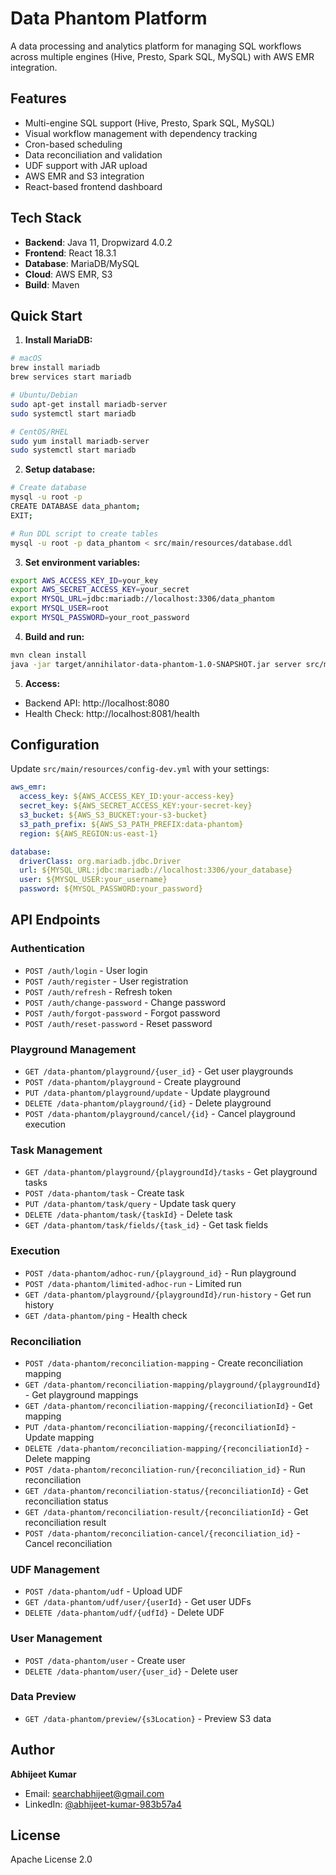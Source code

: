 # Data Phantom Platform

A data processing and analytics platform for managing SQL workflows across multiple engines (Hive, Presto, Spark SQL, MySQL) with AWS EMR integration.

## Features

- Multi-engine SQL support (Hive, Presto, Spark SQL, MySQL)
- Visual workflow management with dependency tracking
- Cron-based scheduling
- Data reconciliation and validation
- UDF support with JAR upload
- AWS EMR and S3 integration
- React-based frontend dashboard

## Tech Stack

- **Backend**: Java 11, Dropwizard 4.0.2
- **Frontend**: React 18.3.1
- **Database**: MariaDB/MySQL
- **Cloud**: AWS EMR, S3
- **Build**: Maven

## Quick Start

1. **Install MariaDB:**
```bash
# macOS
brew install mariadb
brew services start mariadb

# Ubuntu/Debian
sudo apt-get install mariadb-server
sudo systemctl start mariadb

# CentOS/RHEL
sudo yum install mariadb-server
sudo systemctl start mariadb
```

2. **Setup database:**
```bash
# Create database
mysql -u root -p
CREATE DATABASE data_phantom;
EXIT;

# Run DDL script to create tables
mysql -u root -p data_phantom < src/main/resources/database.ddl
```

3. **Set environment variables:**
```bash
export AWS_ACCESS_KEY_ID=your_key
export AWS_SECRET_ACCESS_KEY=your_secret
export MYSQL_URL=jdbc:mariadb://localhost:3306/data_phantom
export MYSQL_USER=root
export MYSQL_PASSWORD=your_root_password
```

4. **Build and run:**
```bash
mvn clean install
java -jar target/annihilator-data-phantom-1.0-SNAPSHOT.jar server src/main/resources/config-dev.yml
```

5. **Access:**
- Backend API: http://localhost:8080
- Health Check: http://localhost:8081/health

## Configuration

Update `src/main/resources/config-dev.yml` with your settings:

```yaml
aws_emr:
  access_key: ${AWS_ACCESS_KEY_ID:your-access-key}
  secret_key: ${AWS_SECRET_ACCESS_KEY:your-secret-key}
  s3_bucket: ${AWS_S3_BUCKET:your-s3-bucket}
  s3_path_prefix: ${AWS_S3_PATH_PREFIX:data-phantom}
  region: ${AWS_REGION:us-east-1}

database:
  driverClass: org.mariadb.jdbc.Driver
  url: ${MYSQL_URL:jdbc:mariadb://localhost:3306/your_database}
  user: ${MYSQL_USER:your_username}
  password: ${MYSQL_PASSWORD:your_password}
```

## API Endpoints

### Authentication
- `POST /auth/login` - User login
- `POST /auth/register` - User registration
- `POST /auth/refresh` - Refresh token
- `POST /auth/change-password` - Change password
- `POST /auth/forgot-password` - Forgot password
- `POST /auth/reset-password` - Reset password

### Playground Management
- `GET /data-phantom/playground/{user_id}` - Get user playgrounds
- `POST /data-phantom/playground` - Create playground
- `PUT /data-phantom/playground/update` - Update playground
- `DELETE /data-phantom/playground/{id}` - Delete playground
- `POST /data-phantom/playground/cancel/{id}` - Cancel playground execution

### Task Management
- `GET /data-phantom/playground/{playgroundId}/tasks` - Get playground tasks
- `POST /data-phantom/task` - Create task
- `PUT /data-phantom/task/query` - Update task query
- `DELETE /data-phantom/task/{taskId}` - Delete task
- `GET /data-phantom/task/fields/{task_id}` - Get task fields

### Execution
- `POST /data-phantom/adhoc-run/{playground_id}` - Run playground
- `POST /data-phantom/limited-adhoc-run` - Limited run
- `GET /data-phantom/playground/{playgroundId}/run-history` - Get run history
- `GET /data-phantom/ping` - Health check

### Reconciliation
- `POST /data-phantom/reconciliation-mapping` - Create reconciliation mapping
- `GET /data-phantom/reconciliation-mapping/playground/{playgroundId}` - Get playground mappings
- `GET /data-phantom/reconciliation-mapping/{reconciliationId}` - Get mapping
- `PUT /data-phantom/reconciliation-mapping/{reconciliationId}` - Update mapping
- `DELETE /data-phantom/reconciliation-mapping/{reconciliationId}` - Delete mapping
- `POST /data-phantom/reconciliation-run/{reconciliation_id}` - Run reconciliation
- `GET /data-phantom/reconciliation-status/{reconciliationId}` - Get reconciliation status
- `GET /data-phantom/reconciliation-result/{reconciliationId}` - Get reconciliation result
- `POST /data-phantom/reconciliation-cancel/{reconciliation_id}` - Cancel reconciliation

### UDF Management
- `POST /data-phantom/udf` - Upload UDF
- `GET /data-phantom/udf/user/{userId}` - Get user UDFs
- `DELETE /data-phantom/udf/{udfId}` - Delete UDF

### User Management
- `POST /data-phantom/user` - Create user
- `DELETE /data-phantom/user/{user_id}` - Delete user

### Data Preview
- `GET /data-phantom/preview/{s3Location}` - Preview S3 data

## Author

**Abhijeet Kumar**
- Email: [searchabhijeet@gmail.com](mailto:searchabhijeet@gmail.com)
- LinkedIn: [@abhijeet-kumar-983b57a4](https://www.linkedin.com/in/abhijeet-kumar-983b57a4/)

## License

Apache License 2.0